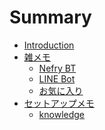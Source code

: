# Summary
* [Introduction](README.md)
* [雑メモ]()
  * [Nefry BT](nefry-bt.md)
  * [LINE Bot](line-bot.md)
  * [お気に入り](favo.md)
* [セットアップメモ]()
  * [knowledge](install-knowledge.md)
